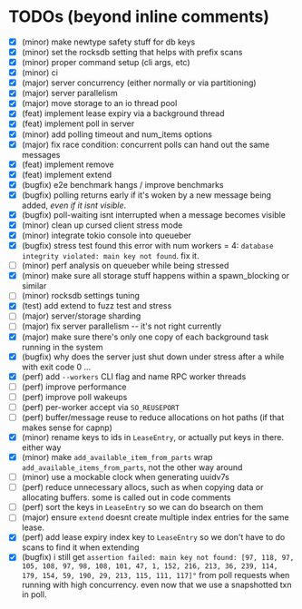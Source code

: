 # TODOs (beyond inline comments)

- [X] (minor) make newtype safety stuff for db keys
- [X] (minor) set the rocksdb setting that helps with prefix scans
- [X] (minor) proper command setup (cli args, etc)
- [X] (minor) ci
- [X] (major) server concurrency (either normally or via partitioning)
- [X] (major) server parallelism
- [X] (major) move storage to an io thread pool
- [X] (feat) implement lease expiry via a background thread
- [X] (feat) implement poll in server
- [X] (minor) add polling timeout and num_items options
- [X] (major) fix race condition: concurrent polls can hand out the same messages
- [X] (feat) implement remove
- [X] (feat) implement extend
- [X] (bugfix) e2e benchmark hangs / improve benchmarks
- [X] (bugfix) polling returns early if it's woken by a new message being added, *even if it isnt visible*.
- [X] (bugfix) poll-waiting isnt interrupted when a message becomes visible
- [X] (minor) clean up cursed client stress mode
- [X] (minor) integrate tokio console into queueber
- [X] (bugfix) stress test found this error with num workers = 4: `database integrity violated: main key not found`. fix it.
- [ ] (minor) perf analysis on queueber while being stressed
- [X] (minor) make sure all storage stuff happens within a spawn_blocking or similar
- [ ] (minor) rocksdb settings tuning
- [X] (test) add extend to fuzz test and stress
- [ ] (major) server/storage sharding
- [ ] (major) fix server parallelism -- it's not right currently
- [X] (major) make sure there's only one copy of each background task running in the system
- [X] (bugfix) why does the server just shut down under stress after a while with exit code 0 ...
- [X] (perf) add `--workers` CLI flag and name RPC worker threads
- [ ] (perf) improve performance
- [ ] (perf) improve poll wakeups
- [ ] (perf) per-worker accept via `SO_REUSEPORT`
- [ ] (perf) buffer/message reuse to reduce allocations on hot paths (if that makes sense for capnp)
- [X] (minor) rename keys to ids in `LeaseEntry`, or actually put keys in there. either way
- [X] (minor) make `add_available_item_from_parts` wrap `add_available_items_from_parts`, not the other way around
- [ ] (minor) use a mockable clock when generating uuidv7s
- [ ] (perf) reduce unnecessary allocs, such as when copying data or allocating buffers. some is called out in code comments
- [ ] (perf) sort the keys in `LeaseEntry` so we can do bsearch on them
- [ ] (major) ensure `extend` doesnt create multiple index entries for the same lease.
- [X] (perf) add lease expiry index key to `LeaseEntry` so we don't have to do scans to find it when extending
- [X] (bugfix) i still get `assertion failed: main key not found: [97, 118, 97, 105, 108, 97, 98, 108, 101, 47, 1, 152, 216, 213, 36, 239, 114, 179, 154, 59, 190, 29, 213, 115, 111, 117]"` from poll requests when running with high concurrency. even now that we use a snapshotted txn in poll.
